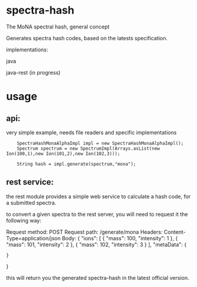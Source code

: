 # spectra-hash
The MoNA spectral hash, general concept

Generates spectra hash codes, based on the latests specification.

implementations:

java

java-rest (in progress)

# usage

## api:
very simple example, needs file readers and specific implementations

        SpectraHashMonaAlphaImpl impl = new SpectraHashMonaAlphaImpl();
        Spectrum spectrum = new SpectrumImpl(Arrays.asList(new Ion(100,1),new Ion(101,2),new Ion(102,3)));

        String hash = impl.generate(spectrum,"mona");

## rest service:

the rest module provides a simple web service to calculate a hash code, for a submitted spectra.

to convert a given spectra to the rest server, you will need to request it the following way:

Request method:	POST
Request path:	/generate/mona
Headers:		Content-Type=application/json
Body:
{
    "ions": [
        {
            "mass": 100,
            "intensity": 1
        },
        {
            "mass": 101,
            "intensity": 2
        },
        {
            "mass": 102,
            "intensity": 3
        }
    ],
    "metaData": {
        
    }
}

this will return you the generated spectra-hash in the latest official version.

